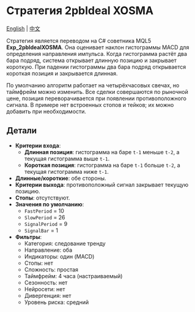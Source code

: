 # Стратегия 2pbIdeal XOSMA
[English](README.md) | [中文](README_cn.md)

Стратегия является переводом на C# советника MQL5 **Exp_2pbIdealXOSMA**. Она оценивает наклон гистограммы MACD для определения направления импульса. Когда гистограмма растёт два бара подряд, система открывает длинную позицию и закрывает короткую. При падении гистограммы два бара подряд открывается короткая позиция и закрывается длинная.

По умолчанию алгоритм работает на четырёхчасовых свечах, но таймфрейм можно изменить. Все сделки совершаются по рыночной цене, позиция переворачивается при появлении противоположного сигнала. В примере нет встроенных стопов и тейков; их можно добавить при необходимости.

## Детали

- **Критерии входа**:
  - **Длинная позиция**: гистограмма на баре `t-1` меньше `t-2`, а текущая гистограмма выше `t-1`.
  - **Короткая позиция**: гистограмма на баре `t-1` больше `t-2`, а текущая гистограмма ниже `t-1`.
- **Длинные/короткие**: обе стороны.
- **Критерии выхода**: противоположный сигнал закрывает текущую позицию.
- **Стопы**: отсутствуют.
- **Значения по умолчанию**:
  - `FastPeriod` = 10
  - `SlowPeriod` = 26
  - `SignalPeriod` = 9
  - `SignalBar` = 1
- **Фильтры**:
  - Категория: следование тренду
  - Направление: оба
  - Индикаторы: один (MACD)
  - Стопы: нет
  - Сложность: простая
  - Таймфрейм: 4 часа (настраиваемый)
  - Сезонность: нет
  - Нейросети: нет
  - Дивергенция: нет
  - Уровень риска: средний
